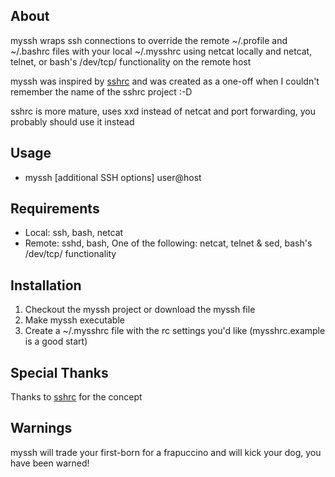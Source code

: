 ## About

myssh wraps ssh connections to override the remote ~/.profile and ~/.bashrc files with your local ~/.mysshrc using netcat locally and  netcat, telnet, or bash's /dev/tcp/ functionality on the remote host

myssh was inspired by [sshrc](https://github.com/Russell91/sshrc) and was created as a one-off when I couldn't remember the name of the sshrc project :-D

sshrc is more mature, uses xxd instead of netcat and port forwarding, you probably should use it instead

## Usage

* myssh [additional SSH options] user@host

## Requirements

* Local: ssh, bash, netcat
* Remote: sshd, bash, One of the following: netcat, telnet & sed, bash's /dev/tcp/ functionality

## Installation

1. Checkout the myssh project or download the myssh file
2. Make myssh executable
3. Create a ~/.mysshrc file with the rc settings you'd like (mysshrc.example is a good start)

## Special Thanks

Thanks to [sshrc](https://github.com/Russell91/sshrc) for the concept

## Warnings

myssh will trade your first-born for a frapuccino and will kick your dog, you have been warned!
